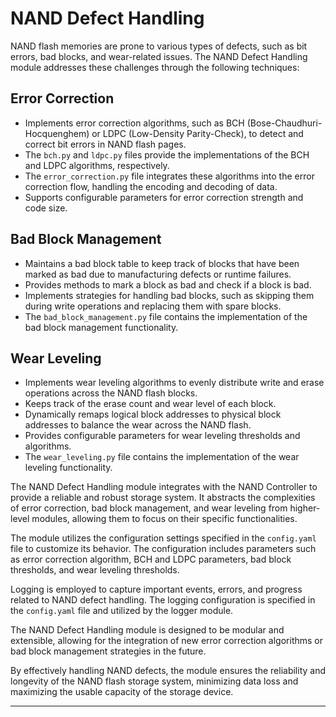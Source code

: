 # NAND Defect Handling

NAND flash memories are prone to various types of defects, such as bit errors, bad blocks, and wear-related issues. The NAND Defect Handling module addresses these challenges through the following techniques:

## Error Correction
- Implements error correction algorithms, such as BCH (Bose-Chaudhuri-Hocquenghem) or LDPC (Low-Density Parity-Check), to detect and correct bit errors in NAND flash pages.
- The `bch.py` and `ldpc.py` files provide the implementations of the BCH and LDPC algorithms, respectively.
- The `error_correction.py` file integrates these algorithms into the error correction flow, handling the encoding and decoding of data.
- Supports configurable parameters for error correction strength and code size.

## Bad Block Management
- Maintains a bad block table to keep track of blocks that have been marked as bad due to manufacturing defects or runtime failures.
- Provides methods to mark a block as bad and check if a block is bad.
- Implements strategies for handling bad blocks, such as skipping them during write operations and replacing them with spare blocks.
- The `bad_block_management.py` file contains the implementation of the bad block management functionality.

## Wear Leveling
- Implements wear leveling algorithms to evenly distribute write and erase operations across the NAND flash blocks.
- Keeps track of the erase count and wear level of each block.
- Dynamically remaps logical block addresses to physical block addresses to balance the wear across the NAND flash.
- Provides configurable parameters for wear leveling thresholds and algorithms.
- The `wear_leveling.py` file contains the implementation of the wear leveling functionality.

The NAND Defect Handling module integrates with the NAND Controller to provide a reliable and robust storage system. It abstracts the complexities of error correction, bad block management, and wear leveling from higher-level modules, allowing them to focus on their specific functionalities.

The module utilizes the configuration settings specified in the `config.yaml` file to customize its behavior. The configuration includes parameters such as error correction algorithm, BCH and LDPC parameters, bad block thresholds, and wear leveling thresholds.

Logging is employed to capture important events, errors, and progress related to NAND defect handling. The logging configuration is specified in the `config.yaml` file and utilized by the logger module.

The NAND Defect Handling module is designed to be modular and extensible, allowing for the integration of new error correction algorithms or bad block management strategies in the future.

By effectively handling NAND defects, the module ensures the reliability and longevity of the NAND flash storage system, minimizing data loss and maximizing the usable capacity of the storage device.

---